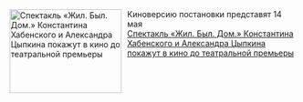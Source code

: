 <!--2025-02-20 17:45:03-->
<div class="yb">
  <div class="rss smaller1 kino_teatr"><a href="https://www.kino-teatr.ru/teatr/news/y2025/2-20/36898/" title="Спектакль «Жил. Был. Дом.» Константина Хабенского и Александра Цыпкина покажут в кино до театральной премьеры"><img src="https://www.kino-teatr.ru/news/8/9/36898/poster.jpg" width="196" height="147" align="left" hspace="5" style="margin: 0px 10px 0px 5px" alt="Спектакль «Жил. Был. Дом.» Константина Хабенского и Александра Цыпкина покажут в кино до театральной премьеры"/></a>Киноверсию постановки представят 14 мая <br><a class="light" href="https://www.kino-teatr.ru/teatr/news/y2025/2-20/36898/">Спектакль «Жил. Был. Дом.» Константина Хабенского и Александра Цыпкина покажут в кино до театральной премьеры</a></div>
</div>
